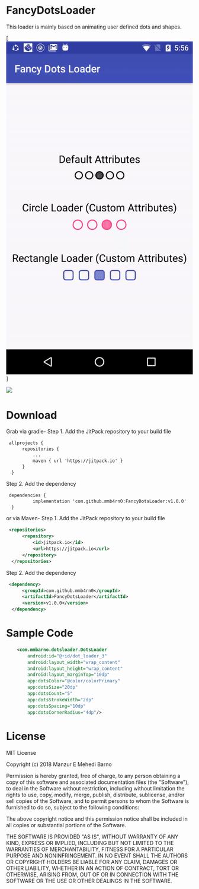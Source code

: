 # FancyDotsLoader

This loader is mainly based on animating user defined dots and shapes.

[![Alt text for your video](https://github.com/mmb4rn0/FancyDotsLoader/blob/master/website/fancy_dots_loader.gif)]

[![](https://jitpack.io/v/mmb4rn0/FancyDotsLoader.svg)](https://jitpack.io/#mmb4rn0/FancyDotsLoader)

# Download
Grab via gradle-
  Step 1. Add the JitPack repository to your build file
  ```grovy
   allprojects {
		repositories {
			...
			maven { url 'https://jitpack.io' }
		}
	}
  ```  
  Step 2. Add the dependency 
  ```grovy	
   dependencies {
	        implementation 'com.github.mmb4rn0:FancyDotsLoader:v1.0.0'
	}
  ```
or via Maven-
  Step 1. Add the JitPack repository to your build file
  ```xml
   <repositories>
		<repository>
		    <id>jitpack.io</id>
		    <url>https://jitpack.io</url>
		</repository>
	</repositories>
  ```
  Step 2. Add the dependency
  ```xml
   <dependency>
	    <groupId>com.github.mmb4rn0</groupId>
	    <artifactId>FancyDotsLoader</artifactId>
	    <version>v1.0.0</version>
	</dependency>
  ```

# Sample Code
```xml
    <com.mmbarno.dotsloader.DotsLoader
        android:id="@+id/dot_loader_3"
        android:layout_width="wrap_content"
        android:layout_height="wrap_content"
        android:layout_marginTop="10dp"
        app:dotsColor="@color/colorPrimary"
        app:dotsSize="20dp"
        app:dotsCount="5"
        app:dotsStrokeWidth="2dp"
        app:dotsSpacing="10dp"
        app:dotsCornerRadius="4dp"/>
   ```
   
   # License
   
   MIT License

Copyright (c) 2018 Manzur E Mehedi Barno

Permission is hereby granted, free of charge, to any person obtaining a copy
of this software and associated documentation files (the "Software"), to deal
in the Software without restriction, including without limitation the rights
to use, copy, modify, merge, publish, distribute, sublicense, and/or sell
copies of the Software, and to permit persons to whom the Software is
furnished to do so, subject to the following conditions:

The above copyright notice and this permission notice shall be included in all
copies or substantial portions of the Software.

THE SOFTWARE IS PROVIDED "AS IS", WITHOUT WARRANTY OF ANY KIND, EXPRESS OR
IMPLIED, INCLUDING BUT NOT LIMITED TO THE WARRANTIES OF MERCHANTABILITY,
FITNESS FOR A PARTICULAR PURPOSE AND NONINFRINGEMENT. IN NO EVENT SHALL THE
AUTHORS OR COPYRIGHT HOLDERS BE LIABLE FOR ANY CLAIM, DAMAGES OR OTHER
LIABILITY, WHETHER IN AN ACTION OF CONTRACT, TORT OR OTHERWISE, ARISING FROM,
OUT OF OR IN CONNECTION WITH THE SOFTWARE OR THE USE OR OTHER DEALINGS IN THE
SOFTWARE.
